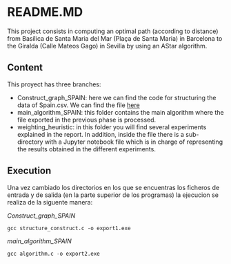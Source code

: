 # README.MD
 
This project consists in computing an optimal path (according to distance) from Bası́lica de Santa
Maria del Mar (Plaça de Santa Maria) in Barcelona to the Giralda (Calle Mateos Gago) in Sevilla by
using an AStar algorithm.

## Content
This proyect has three branches:
* Construct_graph_SPAIN: here we can find the code for structuring the data of Spain.csv. We can find the file [here](http://lluis-alseda.cat/MasterOpt/index.html)
* main_algorithm_SPAIN: this folder contains the main algorithm where the file exported in the previous phase is processed. 
* weighting_heuristic: in this folder you will find several experiments explained in the report. In addition, inside the file there is a sub-directory with a Jupyter notebook file which is in charge of representing the results obtained in the different experiments.

## Execution
Una vez cambiado los directorios en los que se encuentras los ficheros de entrada y de salida (en la parte superior de los programas) la ejecucion se realiza de la siguente manera: 

*Construct_graph_SPAIN*
```{c}
gcc structure_construct.c -o export1.exe
```

*main_algorithm_SPAIN*

```{c}
gcc algorithm.c -o export2.exe
```